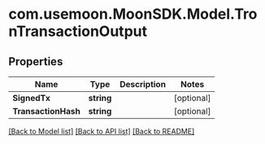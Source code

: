 # com.usemoon.MoonSDK.Model.TronTransactionOutput

## Properties

Name | Type | Description | Notes
------------ | ------------- | ------------- | -------------
**SignedTx** | **string** |  | [optional] 
**TransactionHash** | **string** |  | [optional] 

[[Back to Model list]](../README.md#documentation-for-models) [[Back to API list]](../README.md#documentation-for-api-endpoints) [[Back to README]](../README.md)

